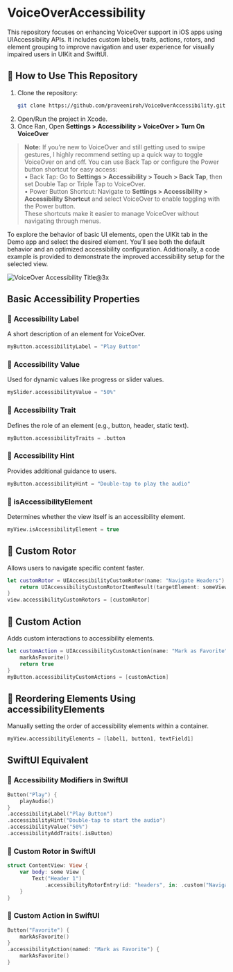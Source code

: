 # VoiceOverAccessibility
This repository focuses on enhancing VoiceOver support in iOS apps using UIAccessibility APIs. It includes custom labels, traits, actions, rotors, and element grouping to improve navigation and user experience for visually impaired users in UIKit and SwiftUI.

## 🚀 How to Use This Repository
1. Clone the repository:
   ```bash
   git clone https://github.com/praveeniroh/VoiceOverAccessibility.git
   ```
2. Open/Run the project in Xcode.
3. Once Ran, Open **Settings > Accessibility > VoiceOver > Turn On VoiceOver**
> **Note:**
>If you’re new to VoiceOver and still getting used to swipe gestures, I highly recommend setting up a quick way to toggle VoiceOver on and off. You can use Back Tap or configure the Power button shortcut for easy access:  
> •	Back Tap: Go to **Settings > Accessibility > Touch > Back Tap**, then set Double Tap or Triple Tap to VoiceOver.  
> •	Power Button Shortcut: Navigate to **Settings > Accessibility > Accessibility Shortcut** and select VoiceOver to enable toggling with the Power button.  
> These shortcuts make it easier to manage VoiceOver without navigating through menus.

To explore the behavior of basic UI elements, open the UIKit tab in the Demo app and select the desired element. You’ll see both the default behavior and an optimized accessibility configuration. Additionally, a code example is provided to demonstrate the improved accessibility setup for the selected view.

![VoiceOver Accessibility Title@3x](https://github.com/user-attachments/assets/8546dccc-ef1a-4657-aab4-01b44f056ad6)


## Basic Accessibility Properties
### 🔹 **Accessibility Label**
A short description of an element for VoiceOver.
```swift
myButton.accessibilityLabel = "Play Button"
```

### 🔹 **Accessibility Value**
Used for dynamic values like progress or slider values.
```swift
mySlider.accessibilityValue = "50%"
```

### 🔹 **Accessibility Trait**
Defines the role of an element (e.g., button, header, static text).
```swift
myButton.accessibilityTraits = .button
```

### 🔹 **Accessibility Hint**
Provides additional guidance to users.
```swift
myButton.accessibilityHint = "Double-tap to play the audio"
```

### 🔹 **isAccessibilityElement**
Determines whether the view itself is an accessibility element.
```swift
myView.isAccessibilityElement = true
```

## 🔹 **Custom Rotor**
Allows users to navigate specific content faster.
```swift
let customRotor = UIAccessibilityCustomRotor(name: "Navigate Headers") { predicate in
    return UIAccessibilityCustomRotorItemResult(targetElement: someView, targetRange: nil)
}
view.accessibilityCustomRotors = [customRotor]
```

## 🔹 **Custom Action**
Adds custom interactions to accessibility elements.
```swift
let customAction = UIAccessibilityCustomAction(name: "Mark as Favorite") { action in
    markAsFavorite()
    return true
}
myButton.accessibilityCustomActions = [customAction]
```

## 🔹 **Reordering Elements Using accessibilityElements**
Manually setting the order of accessibility elements within a container.
```swift
myView.accessibilityElements = [label1, button1, textField1]
```

## SwiftUI Equivalent
### 🔹 **Accessibility Modifiers in SwiftUI**
```swift
Button("Play") {
    playAudio()
}
.accessibilityLabel("Play Button")
.accessibilityHint("Double-tap to start the audio")
.accessibilityValue("50%")
.accessibilityAddTraits(.isButton)
```

### 🔹 **Custom Rotor in SwiftUI**
```swift
struct ContentView: View {
    var body: some View {
        Text("Header 1")
            .accessibilityRotorEntry(id: "headers", in: .custom("Navigate Headers"))
    }
}
```

### 🔹 **Custom Action in SwiftUI**
```swift
Button("Favorite") {
    markAsFavorite()
}
.accessibilityAction(named: "Mark as Favorite") {
    markAsFavorite()
}
```

